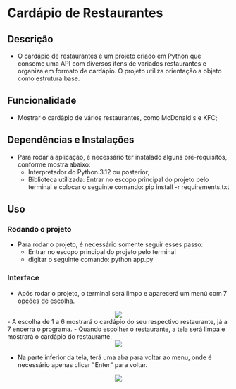 # Cardápio de Restaurantes

## Descrição 
- O cardápio de restaurantes é um projeto criado em Python que consome uma API com diversos itens de variados restaurantes e organiza em formato de cardápio. O projeto utiliza orientação a objeto como estrutura base.

## Funcionalidade
- Mostrar o cardápio de vários restaurantes, como McDonald's e KFC;

## Dependências e Instalações
- Para rodar a aplicação, é necessário ter instalado alguns pré-requisitos, conforme mostra abaixo: 
    - Interpretador do Python 3.12 ou posterior;
    - Biblioteca utilizada: Entrar no escopo principal do projeto pelo terminal e colocar o seguinte comando: pip install -r requirements.txt

## Uso

### Rodando o projeto
- Para rodar o projeto, é necessário somente seguir esses passo:
  - Entrar no escopo principal do projeto pelo terminal
  - digitar o seguinte comando: python app.py

### Interface 
- Após rodar o projeto, o terminal será limpo e aparecerá um menú com 7 opções de escolha.

<div align = "center">
    <img src="https://github.com/Martins015/Cardapio-Restaurantes/assets/112978196/a4bc86be-6fb7-4cb6-8ca9-50a32a412871"/>
</div>
- A escolha de 1 a 6 mostrará o cardápio do seu respectivo restaurante, já a 7 encerra o programa.
- Quando escolher o restaurante, a tela será limpa e mostrará o cardápio do restaurante.
<div align = "center">
    <img src = "https://github.com/Martins015/Cardapio-Restaurantes/assets/112978196/f5821294-aa00-4080-897a-f881f942ddaf"/>
</div>

- Na parte inferior da tela, terá uma aba para voltar ao menu, onde é necessário apenas clicar "Enter" para voltar.
<div align = "center">
    <img src = "https://github.com/Martins015/Cardapio-Restaurantes/assets/112978196/ce6d4a51-d6a6-40c6-ae29-85274bbb7653">
</div>
